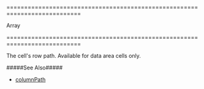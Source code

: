 <!--**
/*-------------------------------------------
    Auto-generated file. Do not modify.
-------------------------------------------

**-->
===========================================================================
<!--type-->Array<String, Number, Date><!--/type-->
===========================================================================

<!--shortDescription-->
The cell's row path. Available for data area cells only.
<!--/shortDescription-->

<!--fullDescription-->
#####See Also#####
- [columnPath](/Documentation/ApiReference/UI_Widgets/dxPivotGrid/Pivot_Grid_Cell/#columnPath)
<!--/fullDescription-->